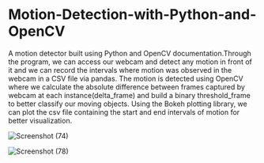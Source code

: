 # Motion-Detection-with-Python-and-OpenCV

A motion detector built using Python and OpenCV documentation.Through the program, we can access our webcam and detect any motion in front of it and we can record the intervals 
where motion was observed in the webcam in a CSV file via pandas. The motion is detected using OpenCV where we calculate the absolute difference between frames captured by webcam at each instance(delta_frame) and build a binary threshold_frame to better classify our moving objects.
Using the  Bokeh plotting library, we can plot the csv file containing the start and end intervals of motion for better visualization.

![Screenshot (74)](https://user-images.githubusercontent.com/72685315/152538286-88b1534c-ae2e-4f53-8734-85a7602b823d.png)

![Screenshot (78)](https://user-images.githubusercontent.com/72685315/152828097-6123bba9-feec-4fe3-a5da-a4b595b40126.png)


